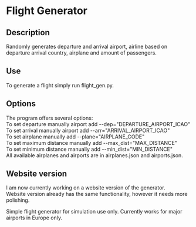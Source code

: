 <h1>Flight Generator</h1>

<h2>Description</h2>
Randomly generates departure and arrival airport, airline based on departure arrival country, airplane and amount of passengers.

<h2>Use</h2>
To generate a flight simply run flight_gen.py.

<h2>Options</h2>
The program offers several options:<br>
To set departure manually airport add --dep="DEPARTURE_AIRPORT_ICAO"<br>
To set arrival manually airport add --arr="ARRIVAL_AIRPORT_ICAO"<br>
To set airplane manually add --plane="AIRPLANE_CODE"<br>
To set maximum distance manually add --max_dist="MAX_DISTANCE"<br>
To set minimum distance manually add --min_dist="MIN_DISTANCE"<br>
All available airplanes and airports are in airplanes.json and airports.json.<br>


<h2>Website version</h2>
I am now currently working on a website version of the generator.<br>
Website version already has the same functionality, however it needs more polishing.

Simple flight generator for simulation use only. Currently works for major airports in Europe only.